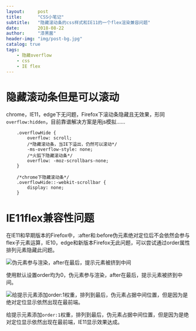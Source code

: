 ```yaml
---
layout:     post
title:      "CSS小笔记"
subtitle:   "隐藏滚动条的css样式和IE11的一个flex渲染兼容问题"
date:       2018-08-22
author:     "漆黑菌"
header-img: "img/post-bg.jpg"
catalog: true
tags:
    - 隐藏overflow
    - css
    - IE flex
---
```


# 隐藏滚动条但是可以滚动
chrome，IE11，edge下无问题，Firefox下滚动条隐藏且无效果，形同`overflow:hidden`，目前靠谱解决方案是用js模拟……

```
    .overflowHide {
        overflow: scroll;
        /*隐藏滚动条，当IE下溢出，仍然可以滚动*/
        -ms-overflow-style: none;
        /*火狐下隐藏滚动条*/
        overflow: -moz-scrollbars-none;
    }
    
    /*chrome下隐藏滚动条*/
    .overflowHide::-webkit-scrollbar {
        display: none;
    }
```

# IE11flex兼容性问题
在IE11和早期版本的Firefox中，:after和:before伪元素绝对定位后不会依然会参与flex子元素运算，IE10，edge和新版本Firefox无此问题，可以尝试通过order属性排列元素隐藏此问题。

![伪元素参与渲染，after在最后，提示元素被挤到中间](https://cl.ly/fb2860616d6c/download/Image%202018-08-23%20at%2012.15.30%20AM.png)

使用默认设置order均为0，伪元素参与渲染，after在最后，提示元素被挤到中间。

![给提示元素添加order:1权重，排列到最后，伪元素占据中间位置，但是因为是绝对定位显示依然出现在最前端。](https://cl.ly/4d8b680483ba/download/Image%202018-08-23%20at%2012.21.22%20AM.png)

给提示元素添加`order:1`权重，排列到最后，伪元素占据中间位置，但是因为是绝对定位显示依然出现在最前端，IE11显示效果达成。